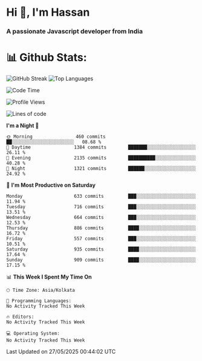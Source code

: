 # Hi 👋, I'm Hassan
### A passionate Javascript developer from India


# 📊 Github Stats:
![GitHub Streak](https://github-readme-streak-stats.herokuapp.com/?user=codeblooded47&theme=dracula&hide_border=false)
![Top Languages](https://github-readme-stats.vercel.app/api/top-langs/?username=codeblooded47&layout=compact&theme=dracula)



<!--START_SECTION:waka-->
![Code Time](http://img.shields.io/badge/Code%20Time-883%20hrs%201%20min-blue)

![Profile Views](http://img.shields.io/badge/Profile%20Views-0-blue)

![Lines of code](https://img.shields.io/badge/From%20Hello%20World%20I%27ve%20Written-23.9%20million%20lines%20of%20code-blue)

**I'm a Night 🦉** 

```text
🌞 Morning                460 commits         ██░░░░░░░░░░░░░░░░░░░░░░░   08.68 % 
🌆 Daytime                1384 commits        ███████░░░░░░░░░░░░░░░░░░   26.11 % 
🌃 Evening                2135 commits        ██████████░░░░░░░░░░░░░░░   40.28 % 
🌙 Night                  1321 commits        ██████░░░░░░░░░░░░░░░░░░░   24.92 % 
```
📅 **I'm Most Productive on Saturday** 

```text
Monday                   633 commits         ███░░░░░░░░░░░░░░░░░░░░░░   11.94 % 
Tuesday                  716 commits         ███░░░░░░░░░░░░░░░░░░░░░░   13.51 % 
Wednesday                664 commits         ███░░░░░░░░░░░░░░░░░░░░░░   12.53 % 
Thursday                 886 commits         ████░░░░░░░░░░░░░░░░░░░░░   16.72 % 
Friday                   557 commits         ███░░░░░░░░░░░░░░░░░░░░░░   10.51 % 
Saturday                 935 commits         ████░░░░░░░░░░░░░░░░░░░░░   17.64 % 
Sunday                   909 commits         ████░░░░░░░░░░░░░░░░░░░░░   17.15 % 
```


📊 **This Week I Spent My Time On** 

```text
🕑︎ Time Zone: Asia/Kolkata

💬 Programming Languages: 
No Activity Tracked This Week

🔥 Editors: 
No Activity Tracked This Week

💻 Operating System: 
No Activity Tracked This Week
```


 Last Updated on 27/05/2025 00:44:02 UTC
<!--END_SECTION:waka-->

